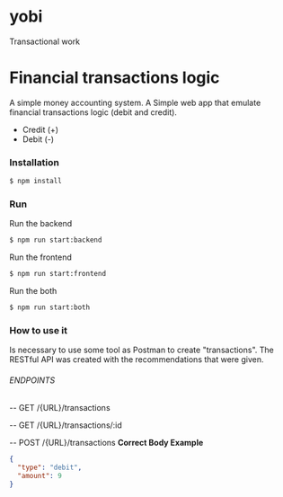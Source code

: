 # yobi
Transactional work

# Financial transactions logic

A simple money accounting system. A Simple web app that emulate financial transactions logic (debit and credit).

  - Credit (+)
  - Debit (-)

### Installation

```sh
$ npm install
```
### Run

Run the backend 
```sh
$ npm run start:backend
```
Run the frontend 
```sh
$ npm run start:frontend
```

Run the both 
```sh
$ npm run start:both
```

### How to use it

Is necessary to use some tool as Postman to create "transactions". The RESTful API  was created with the recommendations that were given.

###### ENDPOINTS

-- GET /{URL}/transactions

-- GET /{URL}/transactions/:id

-- POST /{URL}/transactions
**Correct Body Example**
```json
{
  "type": "debit",
  "amount": 9
}
```

